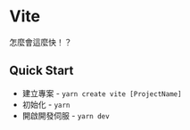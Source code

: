 # Vite

怎麼會這麼快！？

## Quick Start

- 建立專案 - `yarn create vite [ProjectName]`
- 初始化 - `yarn`
- 開啟開發伺服 - `yarn dev`
